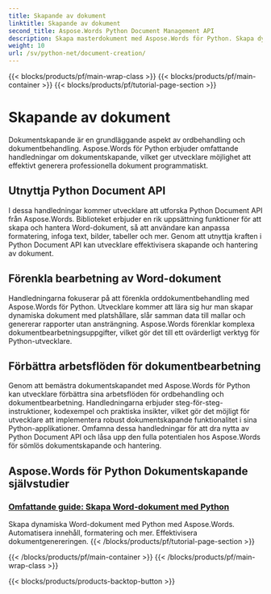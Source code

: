 ```yaml
---
title: Skapande av dokument
linktitle: Skapande av dokument
second_title: Aspose.Words Python Document Management API
description: Skapa masterdokument med Aspose.Words för Python. Skapa dynamiska dokument, anpassa formateringen och effektivisera bearbetningen av orddokument.
weight: 10
url: /sv/python-net/document-creation/
---
```


{{< blocks/products/pf/main-wrap-class >}}
{{< blocks/products/pf/main-container >}}
{{< blocks/products/pf/tutorial-page-section >}}

# Skapande av dokument


Dokumentskapande är en grundläggande aspekt av ordbehandling och dokumentbehandling. Aspose.Words för Python erbjuder omfattande handledningar om dokumentskapande, vilket ger utvecklare möjlighet att effektivt generera professionella dokument programmatiskt.

## Utnyttja Python Document API

I dessa handledningar kommer utvecklare att utforska Python Document API från Aspose.Words. Biblioteket erbjuder en rik uppsättning funktioner för att skapa och hantera Word-dokument, så att användare kan anpassa formatering, infoga text, bilder, tabeller och mer. Genom att utnyttja kraften i Python Document API kan utvecklare effektivisera skapande och hantering av dokument.

## Förenkla bearbetning av Word-dokument

Handledningarna fokuserar på att förenkla orddokumentbehandling med Aspose.Words för Python. Utvecklare kommer att lära sig hur man skapar dynamiska dokument med platshållare, slår samman data till mallar och genererar rapporter utan ansträngning. Aspose.Words förenklar komplexa dokumentbearbetningsuppgifter, vilket gör det till ett ovärderligt verktyg för Python-utvecklare.

## Förbättra arbetsflöden för dokumentbearbetning

Genom att bemästra dokumentskapandet med Aspose.Words för Python kan utvecklare förbättra sina arbetsflöden för ordbehandling och dokumentbearbetning. Handledningarna erbjuder steg-för-steg-instruktioner, kodexempel och praktiska insikter, vilket gör det möjligt för utvecklare att implementera robust dokumentskapande funktionalitet i sina Python-applikationer. Omfamna dessa handledningar för att dra nytta av Python Document API och låsa upp den fulla potentialen hos Aspose.Words för sömlös dokumentskapande och hantering.

## Aspose.Words för Python Dokumentskapande självstudier
### [Omfattande guide: Skapa Word-dokument med Python](./creating-word-documents-using-python/)
Skapa dynamiska Word-dokument med Python med Aspose.Words. Automatisera innehåll, formatering och mer. Effektivisera dokumentgenereringen.
{{< /blocks/products/pf/tutorial-page-section >}}

{{< /blocks/products/pf/main-container >}}
{{< /blocks/products/pf/main-wrap-class >}}

{{< blocks/products/products-backtop-button >}}
